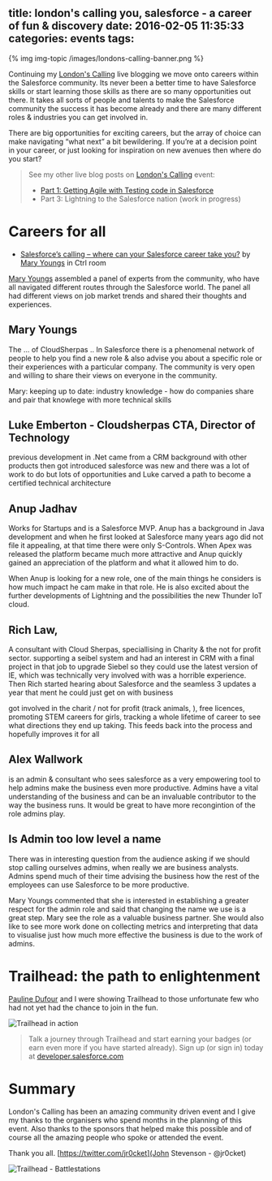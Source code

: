 title: london's calling you, salesforce - a career of fun & discovery
date: 2016-02-05 11:35:33
categories: events
tags:
---

{% img img-topic /images/londons-calling-banner.png %}

Continuing my [London's Calling](http://www.londonscalling.net) live blogging we move onto careers within the Salesforce community.  Its never been a better time to have Salesforce skills or start learning those skills as there are so many opportunities out there.  It takes all sorts of people and talents to make the Salesforce community the success it has become already and there are many different roles & industries you can get involved in.

There are big opportunities for exciting careers, but the array of choice can make navigating “what next” a bit bewildering. If you’re at a decision point in your career, or just looking for inspiration on new avenues then where do you start?

<!-- more -->

> See my other live blog posts on [London's Calling](http://www.londonscalling.net) event:
> * [Part 1: Getting Agile with Testing code in Salesforce](http://agileforce.co.uk/2016/02/londons-calling-you-salesforce-part1.html)
> * Part 3: Lightning to the Salesforce nation (work in progress)

# Careers for all

* [Salesforce’s calling – where can your Salesforce career take you?](http://www.londonscalling.net/sessions/salesforces-calling-where-can-your-salesforce-career-take-you/) by [Mary Youngs](https://twitter.com/maryyoungs) in Ctrl room 

[Mary Youngs](https://twitter.com/maryyoungs) assembled a panel of experts from the community, who have all navigated different routes through the Salesforce world.  The panel all had different views on job market trends and shared their thoughts and experiences.

## Mary Youngs
The ... of CloudSherpas ..
In Salesforce there is a phenomenal network of people to help you find a new role & also advise you about a specific role or their experiences with a particular company.  The community is very open and willing to share their views on everyone in the community.

Mary: keeping up to date: industry knowledge - how do companies share and pair that knowlege with more technical skills

## Luke Emberton - Cloudsherpas CTA, Director of Technology
previous development in .Net
came from a CRM background with other products then got introduced 
salesforce was new and there was a lot of work to do but lots of opportunities and Luke carved a path to become a certified technical architecture


## Anup Jadhav
Works for Startups and is a Salesforce MVP.  Anup has a background in Java development and when he first looked at Salesforce many years ago did not file it appealing, at that time there were only S-Controls.  When Apex was released the platform became much more attractive and Anup quickly gained an appreciation of the platform and what it allowed him to do. 

When Anup is looking for a new role, one of the main things he considers is how much impact he cam make in that role.  He is also excited about the further developments of Lightning and the possibilities the new Thunder IoT cloud.

## Rich Law,
A consultant with Cloud Sherpas, speciallising in Charity & the not for profit sector.
supporting a seibel system and had an interest in CRM with a final project in that job to upgrade Siebel so they could use the latest version of IE, which was technically very involved with was a horrible experience.  Then Rich started hearing about Salesforce and the seamless 3 updates a year that ment he could just get on with business

got involved in the charit / not for profit (track animals, ), free licences, promoting STEM careers for girls, tracking a whole lifetime of career to see what directions they end up taking.  This feeds back into the process and hopefully improves it for all


## Alex Wallwork
is an admin & consultant who sees salesforce as a very empowering tool to help admins make the business even more productive.  Admins have a vital understanding of the business and can be an invaluable contributor to the way the business runs.  It would be great to have more recongintion of the role admins play.


## Is Admin too low level a name

There was in interesting question from the audience asking if we should stop calling ourselves admins, when really we are business analysts.  Admins spend much of their time advising the business how the rest of the employees can use Salesforce to be more productive.

Mary Youngs commented that she is interested in establishing a greater respect for the admin role and said that changing the name we use is a great step.  Mary see the role as a valuable business partner.  She would also like to see more work done on collecting metrics and interpreting that data to visualise just how much more effective the business is due to the work of admins.


# Trailhead: the path to enlightenment

[Pauline Dufour](https://twitter.com/Paulinedfr) and I were showing Trailhead to those unfortunate few who had not yet had the chance to join in the fun.

![Trailhead in action](/images/salesforce-trailhead-animated.gif)

> Talk a journey through Trailhead and start earning your badges (or earn even more if you have started already).  Sign up (or sign in) today at [developer.salesforce.com](https://developers.salesforce.com/trailhead) 


# Summary

London's Calling has been an amazing community driven event and I give my thanks to the organisers who spend months in the planning of this event.  Also thanks to the sponsors that helped make this possible and of course all the amazing people who spoke or attended the event.

Thank you all.
[https://twitter.com/jr0cket](John Stevenson - @jr0cket)


![Trailhead - Battlestations](/images/salesforce-trailhead-battlestation-banner.png)
